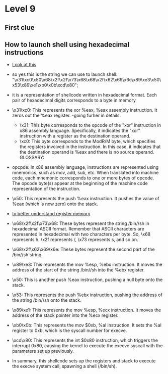 # Level 9

## First clue

## How to launch shell using hexadecimal instructions
- [Look at this](https://shell-storm.org/shellcode/files/shellcode-827.html)
- so yes this is the string we can use to launch shell: "\x31\xc0\x50\x68\x2f\x2f\x73\x68\x68\x2f\x62\x69\x6e\x89\xe3\x50\x53\x89\xe1\xb0\x0b\xcd\x80";
- it is a representation of shellcode written in hexadecimal format. Each pair of hexadecimal digits corresponds to a byte in memory
- \x31\xc0: This represents the xor %eax, %eax assembly instruction. It zeros out the %eax register.
-going furher in details: 
    - \x31: This byte corresponds to the opcode of the "xor" instruction in x86 assembly language. Specifically, it indicates the "xor" instruction with a register as the destination operand.
    - \xc0: This byte corresponds to the ModR/M byte, which specifies the registers involved in the instruction. In this case, it indicates that the destination operand is %eax and there is no source operand.
GLOSSARY:
- opcpde: In x86 assembly language, instructions are represented using mnemonics, such as mov, add, sub, etc. When translated into machine code, each mnemonic corresponds to one or more bytes of opcode. The opcode byte(s) appear at the beginning of the machine code representation of the instruction.
- \x50: This represents the push %eax instruction. It pushes the value of %eax (which is now zero) onto the stack.
- [to better understand register memory](https://www.javatpoint.com/register-memory)

- \x68\x2f\x2f\x73\x68: These bytes represent the string /bin//sh in hexadecimal ASCII format. Remember that ASCII characters are represented in hexadecimal with two characters per byte. So, \x68 represents h, \x2f represents /, \x73 represents s, and so on.

- \x68\x2f\x62\x69\x6e: These bytes represent the second part of the /bin//sh string.

- \x89\xe3: This represents the mov %esp, %ebx instruction. It moves the address of the start of the string /bin//sh into the %ebx register.

- \x50: This is another push %eax instruction, pushing a null byte onto the stack.

- \x53: This represents the push %ebx instruction, pushing the address of the string /bin//sh onto the stack.

- \x89\xe1: This represents the mov %esp, %ecx instruction. It moves the address of the stack pointer into the %ecx register.

- \xb0\x0b: This represents the mov $0xb, %al instruction. It sets the %al register to 0xb, which is the syscall number for execve.

- \xcd\x80: This represents the int $0x80 instruction, which triggers the interrupt 0x80, causing the kernel to execute the execve syscall with the parameters set up previously.

- In summary, this shellcode sets up the registers and stack to execute the execve system call, spawning a shell (/bin/sh).